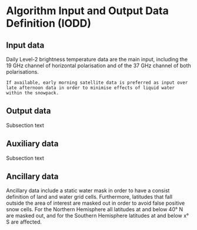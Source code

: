 # Algorithm Input and Output Data Definition (IODD)


## Input data

Daily Level-2 brightness temperature data are the main input, including the 19 GHz channel of horizontal polarisation and of the 37 GHz channel of both polarisations.

```{note}
If available, early morning satellite data is preferred as input over late afternoon data in order to minimise effects of liquid water within the snowpack.
```

## Output data

Subsection text

## Auxiliary data

Subsection text

## Ancillary data

Ancillary data include a static water mask in order to have a consist definition of land and water grid cells. Furthermore, latitudes that fall outside the area of interest are masked out in order to avoid false positive snow cells. For the Northern Hemisphere all latitudes at and below 40° N are masked out, and for the Southern Hemisphere latitudes at and below x° S are affected. 

